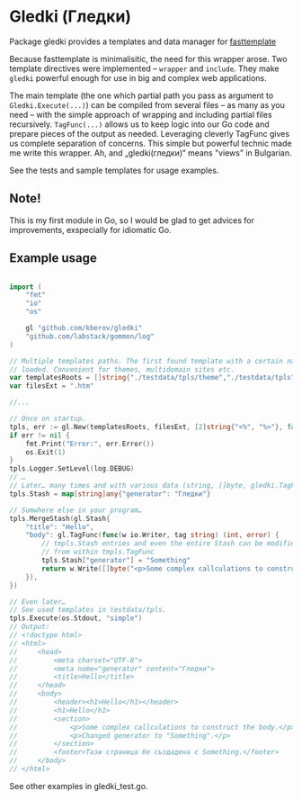 # Gledki (Гледки)
Package gledki provides a templates and data manager for [fasttemplate](https://github.com/valyala/fasttemplate)

Because fasttemplate is minimalisitic, the need for this wrapper arose. Two
template directives were implemented – `wrapper` and `include`. They make
`gledki` powerful enough for use in big and complex web applications.

The main template (the one which partial path you pass as argument to
`Gledki.Execute(...)`) can be compiled from several files – as many as you need –
with the simple approach of wrapping and including partial files recursively.
`TagFunc(...)` allows us to keep logic into our Go code and prepare pieces of the
output as needed. Leveraging cleverly TagFunc gives us complete separation of
concerns. This simple but powerful technic made me write this wrapper.
Ah, and „gledki(гледки)“ means "views" in Bulgarian.

See the tests and sample templates for usage examples.

## Note!
This is my first module in Go, so I would be glad to get advices for
improvements, exspecially for idiomatic Go.

## Example usage

```go

import (
	"fmt"
	"io"
	"os"

	gl "github.com/kberov/gledki"
	"github.com/labstack/gommon/log"
)

// Multiple templates paths. The first found template with a certain name is
// loaded. Convenient for themes, multidomain sites etc.
var templatesRoots = []string{"./testdata/tpls/theme","./testdata/tpls" }
var filesExt = ".htm"

//...

// Once on startup.
tpls, err := gl.New(templatesRoots, filesExt, [2]string{"<%", "%>"}, false)
if err != nil {
	fmt.Print("Error:", err.Error())
	os.Exit(1)
}
tpls.Logger.SetLevel(log.DEBUG)
// …
// Later… many times and with various data (string, []byte, gledki.TagFunc)
tpls.Stash = map[string]any{"generator": "Гледки"}

// Somwhere else in your program…
tpls.MergeStash(gl.Stash{
	"title": "Hello",
	"body": gl.TagFunc(func(w io.Writer, tag string) (int, error) {
		// tmpls.Stash entries and even the entire Stash can be modified
		// from within tmpls.TagFunc
		tpls.Stash["generator"] = "Something"
		return w.Write([]byte("<p>Some complex callculations to construct the body.</p>"))
	}),
})

// Even later…
// See used templates in testdata/tpls.
tpls.Execute(os.Stdout, "simple")
// Output:
// <!doctype html>
// <html>
//     <head>
//         <meta charset="UTF-8">
//         <meta name="generator" content="Гледки">
//         <title>Hello</title>
//     </head>
//     <body>
//         <header><h1>Hello</h1></header>
//         <h1>Hello</h1>
//         <section>
//             <p>Some complex callculations to construct the body.</p>
//             <p>Changed generator to "Something".</p>
//         </section>
//         <footer>Тази страница бе създадена с Something.</footer>
//     </body>
// </html>
```

See other examples in gledki_test.go.
